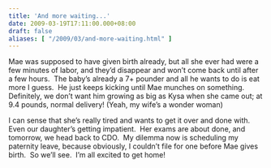 ```yaml
---
title: 'And more waiting...'
date: 2009-03-19T17:11:00.000+08:00
draft: false
aliases: [ "/2009/03/and-more-waiting.html" ]
---
```


Mae was supposed to have given birth already, but all she ever had were a few minutes of labor, and they’d disappear and won’t come back until after a few hours.  The baby’s already a 7+ pounder and all he wants to do is eat more I guess.  He just keeps kicking until Mae munches on something.  Definitely, we don’t want him growing as big as Kysa when she came out; at 9.4 pounds, normal delivery! (Yeah, my wife’s a wonder woman)

I can sense that she’s really tired and wants to get it over and done with.  Even our daughter’s getting impatient.  Her exams are about done, and tomorrow, we head back to CDO.  My dilemma now is scheduling my paternity leave, because obviously, I couldn’t file for one before Mae gives birth.  So we’ll see.  I’m all excited to get home!
